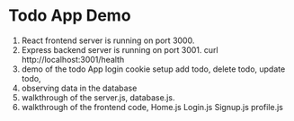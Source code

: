# Todo App Demo

1. React frontend server is running on port 3000.
2. Express backend server is running on port 3001.
curl http://localhost:3001/health
3. demo of the todo App
    login
    cookie setup
    add todo,
    delete todo,
    update todo,
4. observing data in the database
5. walkthrough of the server.js, database.js.
6. walkthrough of the frontend code,
    Home.js
    Login.js
    Signup.js
    profile.js

